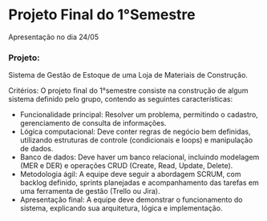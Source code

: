 # Projeto Final do 1°Semestre
Apresentação no dia 24/05

### Projeto:
Sistema de Gestão de Estoque de uma Loja de Materiais de Construção.

Critérios:
O projeto final do 1°semestre consiste na construção de algum sistema definido pelo grupo, contendo as seguintes características:
* Funcionalidade principal: Resolver um problema, permitindo o cadastro, gerenciamento de consulta de informações.
* Lógica computacional: Deve conter regras de negócio bem definidas, utilizando estruturas de controle (condicionais e loops) e manipulação de dados.
* Banco de dados: Deve haver um banco relacional, incluindo modelagem (MER e DER) e operações CRUD (Create, Read, Update, Delete).
* Metodologia ágil: A equipe deve seguir a abordagem SCRUM, com backlog definido, sprints planejadas e acompanhamento das tarefas em uma ferramenta de gestão (Trello ou Jira).
* Apresentação final: A equipe deve demonstrar o funcionamento do sistema, explicando sua arquitetura, lógica e implementação.

